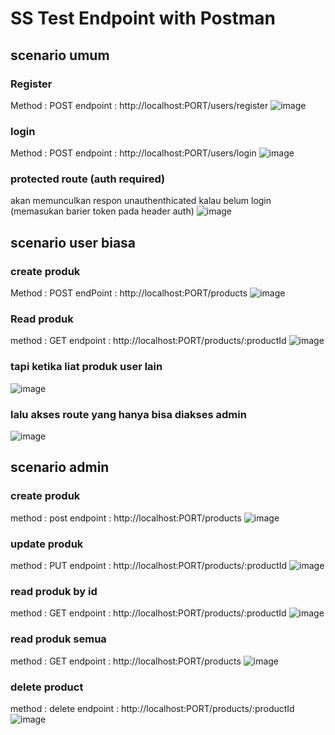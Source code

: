 # SS Test Endpoint with Postman

## scenario umum
### Register
Method : POST
endpoint : http://localhost:PORT/users/register
![image](https://res.cloudinary.com/drakr4vtu/image/upload/v1681831335/FGA%20GO%2010/challange-09/image_2023-04-18_222218622_jvwurf.png)

### login
Method : POST
endpoint : http://localhost:PORT/users/login
![image](https://res.cloudinary.com/drakr4vtu/image/upload/v1681831426/FGA%20GO%2010/challange-09/image_2023-04-18_222351643_ojv5nt.png)

### protected route (auth required)
akan memunculkan respon unauthenthicated kalau belum login (memasukan barier token pada header auth)
![image](https://res.cloudinary.com/drakr4vtu/image/upload/v1681831542/FGA%20GO%2010/challange-09/image_2023-04-18_222547635_lqcrra.png)

## scenario user biasa
### create produk
Method : POST
endPoint : http://localhost:PORT/products
![image](https://res.cloudinary.com/drakr4vtu/image/upload/v1681831653/FGA%20GO%2010/challange-09/image_2023-04-18_222739141_jnli5k.png)

### Read produk
method : GET
endpoint : http://localhost:PORT/products/:productId
![image](https://res.cloudinary.com/drakr4vtu/image/upload/v1681831744/FGA%20GO%2010/challange-09/image_2023-04-18_222909631_qlmeng.png)

### tapi ketika liat produk user lain
![image](https://res.cloudinary.com/drakr4vtu/image/upload/v1681832351/FGA%20GO%2010/challange-09/image_2023-04-18_223914898_dtrgwz.png)

### lalu akses route yang hanya bisa diakses admin
![image](https://res.cloudinary.com/drakr4vtu/image/upload/v1681832451/FGA%20GO%2010/challange-09/image_2023-04-18_224056215_hhe6g6.png)

## scenario admin
### create produk
method : post
endpoint : http://localhost:PORT/products
![image](https://res.cloudinary.com/drakr4vtu/image/upload/v1681832567/FGA%20GO%2010/challange-09/image_2023-04-18_224252701_zob1ak.png)

### update produk
method : PUT
endpoint : http://localhost:PORT/products/:productId
![image](https://res.cloudinary.com/drakr4vtu/image/upload/v1681832644/FGA%20GO%2010/challange-09/image_2023-04-18_224410375_jfu1td.png)

### read produk by id
method : GET
endpoint : http://localhost:PORT/products/:productId
![image](https://res.cloudinary.com/drakr4vtu/image/upload/v1681832710/FGA%20GO%2010/challange-09/image_2023-04-18_224515520_cdct66.png)

### read produk semua
method : GET
endpoint : http://localhost:PORT/products
![image](https://res.cloudinary.com/drakr4vtu/image/upload/v1681832825/FGA%20GO%2010/challange-09/image_2023-04-18_224711118_xcyqhz.png)

### delete product
method : delete
endpoint : http://localhost:PORT/products/:productId
![image](https://res.cloudinary.com/drakr4vtu/image/upload/v1681832874/FGA%20GO%2010/challange-09/image_2023-04-18_224800412_oaodv5.png)

